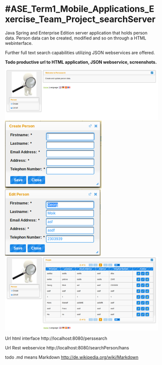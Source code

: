 #ASE_Term1_Mobile_Applications_Exercise_Team_Project_searchServer
================================================================

Java Spring and Enterprise Edition server application that holds person data.
Person data can be created, modified and so on through a HTML webinterface.

Further full text search capabilities utilizing JSON webservices are offered.

**Todo productive url to HTML application, JSON webservice, screenshots.**

![Startseite](/screenshots/entry.png)
![Startseite](/screenshots/create.png)
![Startseite](/screenshots/edit.png)
![Startseite](/screenshots/listall.png)


Url html interface http://localhost:8080/perssearch

Url Rest webservice http://localhost:8080/searchPerson/hans



todo .md means Markdown http://de.wikipedia.org/wiki/Markdown